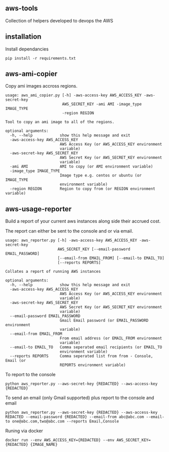 aws-tools
---------

Collection of helpers developed to devops the AWS

installation
------------

Install dependancies

```
pip install -r requirements.txt
```

aws-ami-copier
--------------

Copy ami images accross regions.

```
usage: aws_ami_copier.py [-h] -aws-access-key AWS_ACCESS_KEY -aws-secret-key
                         AWS_SECRET_KEY -ami AMI -image_type IMAGE_TYPE
                         -region REGION

Tool to copy an ami image to all of the regions.

optional arguments:
  -h, --help            show this help message and exit
  -aws-access-key AWS_ACCESS_KEY
                        AWS Access Key (or AWS_ACCESS_KEY environment
                        variable)
  -aws-secret-key AWS_SECRET_KEY
                        AWS Secret Key (or AWS_SECRET_KEY environment
                        variable)
  -ami AMI              AMI to copy (or AMI environment variable)
  -image_type IMAGE_TYPE
                        Image type e.g. centos or ubuntu (or IMAGE_TYPE
                        environment variable)
  -region REGION        Region to copy from (or REGION environment variable)

```

aws-usage-reporter
------------------

Build a report of your current aws instances along side their accrued cost.

The report can either be sent to the console and or via email.



```
usage: aws_reporter.py [-h] -aws-access-key AWS_ACCESS_KEY -aws-secret-key
                       AWS_SECRET_KEY [--email-password EMAIL_PASSWORD]
                       [--email-from EMAIL_FROM] [--email-to EMAIL_TO]
                       [--reports REPORTS]

Collates a report of running AWS instances

optional arguments:
  -h, --help            show this help message and exit
  -aws-access-key AWS_ACCESS_KEY
                        AWS Access Key (or AWS_ACCESS_KEY environment
                        variable)
  -aws-secret-key AWS_SECRET_KEY
                        AWS Secret Key (or AWS_SECRET_KEY environment
                        variable)
  --email-password EMAIL_PASSWORD
                        Gmail Email password (or EMAIL_PASSWORD environment
                        variable)
  --email-from EMAIL_FROM
                        From email address (or EMAIL_FROM environment
                        variable)
  --email-to EMAIL_TO   Comma seperated email recipients (or EMAIL_TO
                        environment variable)
  --reports REPORTS     Comma seperated list from from - Console, Email (or
                        REPORTS environment variable)
```

To report to the console

```
python aws_reporter.py --aws-secret-key {REDACTED} --aws-access-key {REDACTED}
```

To send an email (only Gmail supported) plus report to the console and email

```
python aws_reporter.py --aws-secret-key {REDACTED} --aws-access-key REDACTED --email-password {REDACTED} --email-from abc@abc.com --email-to one@abc.com,two@abc.com --reports Email,Console
```

Runing via docker

```
docker run --env AWS_ACCESS_KEY={REDACTED} --env AWS_SECRET_KEY={REDACTED} {IMAGE_NAME}
```
